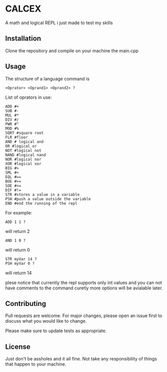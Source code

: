 # CALCEX
A math and logical REPL i just made to test my skills
## Installation
Clone the repository and compile on your machine the main.cpp
## Usage
The structure of a language command is
```
<Oprator> <Oprand1> <Oprand2> ?
```
List of oprators in use:
```
ADD #+
SUB #-
MUL #*
DIV #/
PWR #^
MOD #%
SQRT #square root
FLR #floor
AND # logical and
OR #logical or
NOT #logical not
NAND #logical nand
NOR #logical nor
XOR #logical xor
BIG #>
SML #<
EQL #==
BOE #>=
SOE #<=
DIF #!=
STR #stores a value in a variable
PSH #push a value outside the variable
END #end the running of the repl
```
For example:
```
ADD 1 1 ?
```
will return 2
```
AND 1 0 ?
```
will return 0
```
STR myVar 14 ?
PSH myVar 0 ?
```
will return 14

plese notice that currently the repl supports only int values
and you can not have comments to the command curetly
more options will be avialable later.

## Contributing
Pull requests are welcome. For major changes, please open an issue first to discuss what you would like to change.

Please make sure to update tests as appropriate.

## License
Just don't be assholes and it all fine.
Not take any responsibility of things that happen to your machine.
